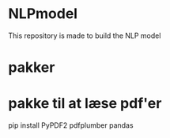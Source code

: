 # NLPmodel
This repository is made to build the NLP model



# pakker

# pakke til at læse pdf'er
pip install PyPDF2 pdfplumber pandas
